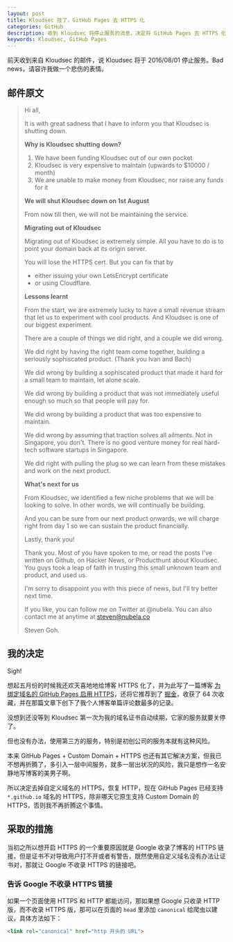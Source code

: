 ```yaml
---
layout: post
title: Kloudsec 挂了，GitHub Pages 去 HTTPS 化
categories: GitHub
description: 收到 Kloudsec 将停止服务的消息，决定将 GitHub Pages 去 HTTPS 化。
keywords: Kloudsec, GitHub Pages
---
```


前天收到来自 Kloudsec 的邮件，说 Kloudsec 将于 2016/08/01 停止服务。Bad news，请容许我做一个悲伤的表情。

## 邮件原文

> Hi all,
> 
> It is with great sadness that I have to inform you that Kloudsec is shutting down.
> 
> **Why is Kloudsec shutting down?**
> 
> 1. We have been funding Kloudsec out of our own pocket
> 2. Kloudsec is very expensive to maintain (upwards to $10000 / month)
> 3. We are unable to make money from Kloudsec, nor raise any funds for it
> 
> **We will shut Kloudsec down on 1st August**
> 
> From now till then, we will not be maintaining the service.
> 
> **Migrating out of Kloudsec**
> 
> Migrating out of Kloudsec is extremely simple. All you have to do is to point your domain back at its origin server. 
> 
> You will lose the HTTPS cert. But you can fix that by 
> 
> * either issuing your own LetsEncrypt certificate 
> * or using Cloudflare.
> 
> **Lessons learnt**
> 
> From the start, we are extremely lucky to have a small revenue stream that let us to experiment with cool products. And Kloudsec is one of our biggest experiment.
> 
> There are a couple of things we did right, and a couple we did wrong.
> 
> We did right by having the right team come together, building a seriously sophiscated product. (Thank you Ivan and Bach)
> 
> We did wrong by building a sophiscated product that made it hard for a small team to maintain, let alone scale.
> 
> We did wrong by building a product that was not immediately useful enough so much so that people will pay for.
> 
> We did wrong by building a product that was too expensive to maintain.
> 
> We did wrong by assuming that traction solves all ailments. Not in Singapore, you don't. There is no good venture money for real hard-tech software startups in Singapore.
> 
> We did right with pulling the plug so we can learn from these mistakes and work on the next product.
> 
> **What's next for us**
> 
> From Kloudsec, we identified a few niche problems that we will be looking to solve. In other words, we will continually be building.
> 
> And you can be sure from our next product onwards, we will charge right from day 1 so we can sustain the product financially.
> 
> Lastly, thank you!
> 
> Thank you. Most of you have spoken to me, or read the posts I've written on Github, on Hacker News, or Producthunt about Kloudsec. You guys took a leap of faith in trusting this small unknown team and product, and used us.
> 
> I'm sorry to disappoint you with this piece of news, but I'll try better next time.
> 
> If you like, you can follow me on Twitter at @nubela. You can also contact me at anytime at steven@nubela.co
> 
> Steven Goh.

## 我的决定

Sigh!

想起五月份的时候我还欢天喜地地给博客 HTTPS 化了，并为此写了一篇博客 [为绑定域名的 GitHub Pages 启用 HTTPS](https://mazhuang.org/2016/05/21/enable-https-for-github-pages/)，还将它推荐到了 [掘金](http://gold.xitu.io/entry/574f7ea17db2a20055c3b818/detail)，收获了 64 次收藏，并在那篇文章下创下了我个人博客单篇评论数最多的记录。

没想到还没等到 Kloudsec 第一次为我的域名证书自动续期，它家的服务就要关停了。

但也没有办法，使用第三方的服务，特别是初创公司的服务本就有这种风险。

本来 GitHub Pages + Custom Domain + HTTPS 也还有其它解决方案，但我已不想再折腾了，多引入一层中间服务，就多一层出状况的风险，我只是想作一名安静地写博客的美男子啊。

所以决定去掉自定义域名的 HTTPS，恢复 HTTP，现在 GitHub Pages 已经支持 `*.github.io` 域名的 HTTPS，除非哪天它原生支持 Custom Domain 的 HTTPS，否则我不再折腾这个事情。

## 采取的措施

当初之所以想开启 HTTPS 的一个重要原因就是 Google 收录了博客的 HTTPS 链接，但是证书不对导致用户打不开或者有警告，既然使用自定义域名没有办法让证书对，那就让 Google 不收录 HTTPS 的链接吧。

### 告诉 Google 不收录 HTTPS 链接

如果一个页面使用 HTTPS 和 HTTP 都能访问，那如果想 Google 只收录 HTTP 版，而不收录 HTTPS 版，那可以在页面的 `head` 里添加 `canonical` 给爬虫以建议，具体方法如下：

```html
<link rel="canonical" href="http 开头的 URL">
```

